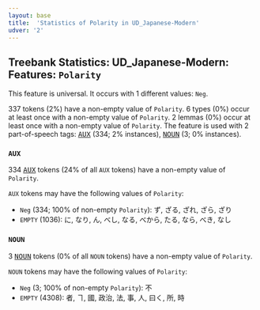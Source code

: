 ```yaml
---
layout: base
title:  'Statistics of Polarity in UD_Japanese-Modern'
udver: '2'
---
```


## Treebank Statistics: UD_Japanese-Modern: Features: `Polarity`

This feature is universal.
It occurs with 1 different values: `Neg`.

337 tokens (2%) have a non-empty value of `Polarity`.
6 types (0%) occur at least once with a non-empty value of `Polarity`.
2 lemmas (0%) occur at least once with a non-empty value of `Polarity`.
The feature is used with 2 part-of-speech tags: <tt><a href="ja_modern-pos-AUX.html">AUX</a></tt> (334; 2% instances), <tt><a href="ja_modern-pos-NOUN.html">NOUN</a></tt> (3; 0% instances).

### `AUX`

334 <tt><a href="ja_modern-pos-AUX.html">AUX</a></tt> tokens (24% of all `AUX` tokens) have a non-empty value of `Polarity`.

`AUX` tokens may have the following values of `Polarity`:

* `Neg` (334; 100% of non-empty `Polarity`): ず, ざる, ざれ, ざら, ざり
* `EMPTY` (1036): に, なり, ん, べし, なる, べから, たる, なら, べき, なし

### `NOUN`

3 <tt><a href="ja_modern-pos-NOUN.html">NOUN</a></tt> tokens (0% of all `NOUN` tokens) have a non-empty value of `Polarity`.

`NOUN` tokens may have the following values of `Polarity`:

* `Neg` (3; 100% of non-empty `Polarity`): 不
* `EMPTY` (4308): 者, ヿ, 國, 政治, 法, 事, 人, 曰く, 所, 時

